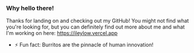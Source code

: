 ### Why hello there!
Thanks for landing on and checking out my GitHub! You might not find what you're looking for, but you can definitely find out more about me and what I'm working on here: https://ileylow.vercel.app

- ⚡ Fun fact: Burritos are the pinnacle of human innovation!

<!--
**ilaylow/ilaylow** is a ✨ _special_ ✨ repository because its `README.md` (this file) appears on your GitHub profile.

Here are some ideas to get you started:

- 🔭 I’m currently working on ...
- 🌱 I’m currently learning ...
- 👯 I’m looking to collaborate on ...
- 🤔 I’m looking for help with ...
- 💬 Ask me about ...
- 📫 How to reach me: ...
- 😄 Pronouns: ...
- ⚡ Fun fact: ...
-->
